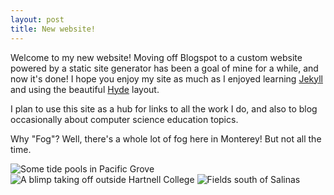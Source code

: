 ```yaml
---
layout: post
title: New website! 
---
```


Welcome to my new website! Moving off Blogspot to a custom website powered by a static site generator has been a goal of mine for a while, and now it's done! I hope you enjoy my site as much as I enjoyed learning [Jekyll](https://jekyllrb.com/) and using the beautiful [Hyde](hyde.getpoole.com) layout. 

I plan to use this site as a hub for links to all the work I do, and also to blog occasionally about computer science education topics. 

Why "Fog"? Well, there's a whole lot of fog here in Monterey! But not all the time.

![Some tide pools in Pacific Grove](https://lh3.googleusercontent.com/dbg_TIZBbOmOPmvc-j4lg_Q_m42m8_r2_haoV69zVivZ4foYoEb6630TtW8nhXzDldE74I7fY-lTsYhHck-BGfcDgcvAx1WGcr_qtwa5s0m9e_KkydqOGloxArs-faz3WcGB0IVdYyYahQB9Z-7V0MB5ItG5-Tn8Vy8PtQl8JnTI_wQt4c95orUZ43xwm1k1MweWiNF5KzjUsIxrceS0g3vCXH7r6V-LUK6uNNk1ITWlhyNbvHVGLWc_DUDrMnL9fEy-t11GfcbEU6O9lW324zkU2VhHb3QkUlqJmOihbeZy8X5TaPyqfoJtmiY8eRhfoW6fPGh_e_6gFohkKPBklo6rPaKRQD_o91TveLjDshdXDdgjZpWarzjjiZYW26L6yNyrMAl09-fQdQSfa1aCZIjFL4AlQp1GM4Iv7vAiSZOpnLy1UnK8-VnB2QOPBgtkitgqcKfmziPaQDZW0HQxcrr4n5qEWKsOTHQ5ChTnycHXa96mx92Vhq8QL92j_cb6l5fqhKYVQG9EfFIoNZXtymFxwvykwXuhUlzO1Ml8iY0=w397-h705-no) ![A blimp taking off outside Hartnell College](https://lh3.googleusercontent.com/RnxVvm6W8_qbU1hPzuZQqknIFK5UMDh7VlzY2Gyzd7b_72i7zpgz-QdK5e1bQQb4IkykTJ-N8uUAzGSgO1XlQb5gxSmpqtMoBejG4PKl5B1pmUYP2kqHh4Y_jkUJZGJDrJ3xlkVP-78Qj1Qmcid5suczBLSWnc8kKYj-7dHcPYVnCj-IkxJLFF8m99ApSX1fUDZz72udHpOwYhzdlqm7jF3oAdApzUl_x6wHB7qkYFiFFGsoBMXUJV6cDrALPe7VLAccR92kFGdPIunZKeeFNQBp50g0nlsIZwPpdjejAtmzspihRj9trIPx1ucETxRHuHCZHe1gGpjkU7yZrlQuwyRJqvJdpTOJLw0qi3o80oPVV4KEweGM7fqaLJSk28h5mmmYQHR-G9JyFV9cCixqZIm-UsJvM0jB7ix8RmIa-2v1f6VNIdaM6YkftocI4CBfUlVaDd0WCjgnPxoPcCQZi3cj264GYcPMiP3fC-iPbZ6i8R3KF0g5AkginbHsxogpY60QlthdYlOTexUwRLabW1su67Iiggsy4xHivTitf3Y=w397-h705-no)
![Fields south of Salinas](https://lh3.googleusercontent.com/emOKYNh2ehIjQIcj14WCK4L7L7ZBf89fnz_e8WyQU0n46BFae7wWDOUPHkFO-qQkAGrKTGLlX2IaTanuK4exSgnOjEusAutldXORJX67TyPxXJEfrjKXsrH63vaMgrPMOd6I0YJIRH0Ke32iGIovHbzlezDkMMsLfV-Q53hPV2oe7fDUZrCrBr-7eLMZ--WCB1vLOriWGm5wmre0aNUpTBwZBo9U_Y3ZlIHM6M71mrftuVk0na8cZZnk_WOfTUmP2C4J6UlZbK83T3Jw7DsorLRTk9qOR725xxxRQ314E6utEBYWBGEYYQWA5GN7ZLlP6KhklAWNsuKXrgfHrvNGYqbkJk8zT_Fe3ZvVsLjirW8y35o9jNaJLvLI-QiYExA9wrfpT1d0PpBe3zDl-pGPm9kvE_F5l36nvTcyGZze1-YGJAoRFU7zlv1_927NkZaNO07AsfmHNxDA2LxL4yd2pwLEorjTqReT8laYpWIuWFuupWHRlSxPrfhnoqXkRVQvPbssIYPgL6AzHxdWQBFZSntP7ielEZg-o2JRwR1-13I=w1254-h705-no)

